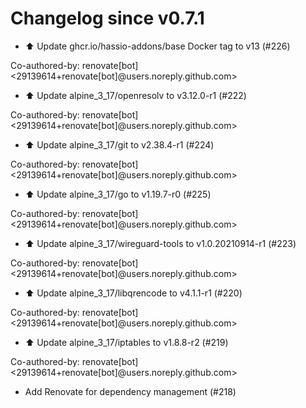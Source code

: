 # Changelog since v0.7.1
- ⬆️ Update ghcr.io/hassio-addons/base Docker tag to v13 (#226)

Co-authored-by: renovate[bot] <29139614+renovate[bot]@users.noreply.github.com> 
- ⬆️ Update alpine_3_17/openresolv to v3.12.0-r1 (#222)

Co-authored-by: renovate[bot] <29139614+renovate[bot]@users.noreply.github.com> 
- ⬆️ Update alpine_3_17/git to v2.38.4-r1 (#224)

Co-authored-by: renovate[bot] <29139614+renovate[bot]@users.noreply.github.com> 
- ⬆️ Update alpine_3_17/go to v1.19.7-r0 (#225)

Co-authored-by: renovate[bot] <29139614+renovate[bot]@users.noreply.github.com> 
- ⬆️ Update alpine_3_17/wireguard-tools to v1.0.20210914-r1 (#223)

Co-authored-by: renovate[bot] <29139614+renovate[bot]@users.noreply.github.com> 
- ⬆️ Update alpine_3_17/libqrencode to v4.1.1-r1 (#220)

Co-authored-by: renovate[bot] <29139614+renovate[bot]@users.noreply.github.com> 
- ⬆️ Update alpine_3_17/iptables to v1.8.8-r2 (#219)

Co-authored-by: renovate[bot] <29139614+renovate[bot]@users.noreply.github.com> 
- Add Renovate for dependency management (#218) 
